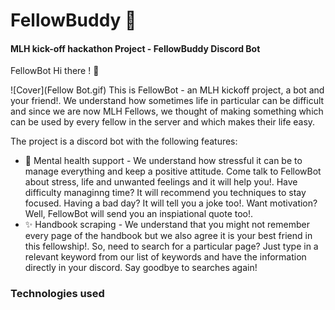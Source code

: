# FellowBuddy 🤖
#### MLH kick-off hackathon Project - FellowBuddy Discord Bot
FellowBot
Hi there ! :wave:

![Cover](Fellow Bot.gif)
This is FellowBot - an MLH kickoff project, a bot and your friend!.
We understand how sometimes life in particular can be difficult and since we are now MLH Fellows, we thought of making something which can be used by every fellow in the server and which makes their life easy.

The project is a discord bot with the following features:
- 🧠 Mental health support - We understand how stressful it can be to manage everything and keep a positive attitude. Come talk to FellowBot about stress, life and unwanted feelings and it will help you!. Have difficulty managinng time? It will recommend you techniques to stay focused. Having a bad day? It will tell you a joke too!. Want motivation? Well, FellowBot will send you an inspiational quote too!.
- ✨ Handbook scraping - We understand that you might not remember every page of the handbook but we also agree it is your best friend in this fellowship!. So, need to search for a particular page? Just type in a relevant keyword from our list of keywords and have the information directly in your discord. Say goodbye to searches again!


### Technologies used
